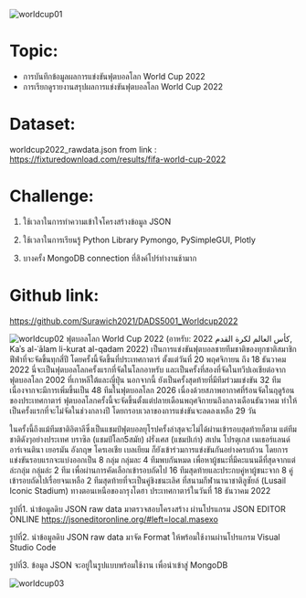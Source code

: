 ![worldcup01](https://user-images.githubusercontent.com/77851559/204706658-5cecb3b2-0f52-451c-b892-83816b1ba7fd.jpg)


# Topic:
 - การบันทึกข้อมูลผลการแข่งขันฟุตบอลโลก World Cup 2022
 - การเรียกดูรายงานสรุปผลการแข่งขันฟุตบอลโลก World Cup 2022

# Dataset:
worldcup2022_rawdata.json from link : https://fixturedownload.com/results/fifa-world-cup-2022

# Challenge:
1. ใช้เวลาในการทำความเข้าใจโครงสร้างข้อมูล JSON

2. ใช้เวลาในการเรียนรู้ Python Library Pymongo, PySimpleGUI, Plotly

3. บางครั้ง MongoDB connection ที่สิงค์โปร์ทำงานช้ามาก


# Github link:
https://github.com/Surawich2021/DADS5001_Worldcup2022


![worldcup02](https://user-images.githubusercontent.com/77851559/204709971-7337f0d9-0ee6-44ea-b40b-a9fae8e8409d.jpg)
  ฟุตบอลโลก World Cup 2022 (อาหรับ: 2022 كأس العالم لكرة القدم, Kaʾs al-ʿālam li-kurat al-qadam 2022) เป็นการแข่งขันฟุตบอลชายทีมชาติของทุกชาติสมาชิกฟีฟ่าที่จะจัดขึ้นทุกสี่ปี โดยครั้งนี้จัดขึ้นที่ประเทศกาตาร์ ตั้งแต่วันที่ 20 พฤศจิกายน ถึง 18 ธันวาคม 2022 นี่จะเป็นฟุตบอลโลกครั้งแรกที่จัดในโลกอาหรับ และเป็นครั้งที่สองที่จัดในทวีปเอเชียต่อจากฟุตบอลโลก 2002 ที่เกาหลีใต้และญี่ปุ่น นอกจากนี้ ยังเป็นครั้งสุดท้ายที่มีทีมร่วมแข่งขัน 32 ทีม เนื่องจากจะมีการเพิ่มขึ้นเป็น 48 ทีมในฟุตบอลโลก 2026 เนื่องด้วยสภาพอากาศที่ร้อนจัดในฤดูร้อนของประเทศกาตาร์ ฟุตบอลโลกครั้งนี้จะจัดขึ้นตั้งแต่ปลายเดือนพฤศจิกายนถึงกลางเดือนธันวาคม ทำให้เป็นครั้งแรกที่จะไม่จัดในช่วงกลางปี โดยกรอบเวลาของการแข่งขันจะลดลงเหลือ 29 วัน
  
  ในครั้งนี้ถึงแม้ทีมชาติอิตาลีซึ่งเป็นแชมป์ฟุตบอลยุโรปครั้งล่าสุดจะไม่ได้ผ่านเข้ารอบสุดท้ายก็ตาม แต่ทีมชาติดังๆอย่างประเทศ บราซิล (แชมป์โลก5สมัย) ฝรั่งเศส (แชมป์เก่า) สเปน โปรตุเกส เนเธอร์แลนด์ อาร์เจนตินา เยอรมัน อังกฤษ โครเอเชีย เบลเยียม ก็ยังเข้าร่วมการแข่งขันกันอย่างครบถ้วน โดยการแข่งขันรอบแรกจะแบ่งออกเป็น 8 กลุ่ม กลุ่มละ 4 ทีมพบกันหมด เพื่อหาผู้ชนะที่มีคะแนนดีที่สุดจากแต่ล่ะกลุ่ม กลุ่มล่ะ 2 ทีม เพื่อผ่านการคัดเลือกเข้ารอบถัดไป 16 ทีมสุดท้ายและประกบคู่หาผู้ชนะจาก 8 คู่ เข้ารอบถัดไปเรื่อยจนเหลือ 2 ทีมสุดท้ายที่จะเป็นคู่ชิงชนะเลิศ ที่สนามกีฬานานาชาติลูซัยล์ (Lusail Iconic Stadium) ทางตอนเหนือของกรุงโดฮา ประเทศกาตาร์ในวันที่ 18 ธันวาคม 2022   



รูปที่1. นำข้อมูลดิบ JSON raw data มาตรวจสอบโครงสร้าง ผ่านโปรแกรม JSON EDITOR ONLINE https://jsoneditoronline.org/#left=local.masexo

รูปที่2. นำข้อมูลดิบ JSON raw data มาจัด Format ให้พร้อมใช้งานผ่านโปรแกรม Visual Studio Code

รูปที่3. ข้อมูล JSON จะอยู่ในรูปแบบพร้อมใช้งาน เพื่อนำเข้าสู่ MongoDB 





![worldcup03](https://user-images.githubusercontent.com/77851559/204710240-2e912d1a-6f35-4904-afbd-b89f9293e1ff.jpg)
